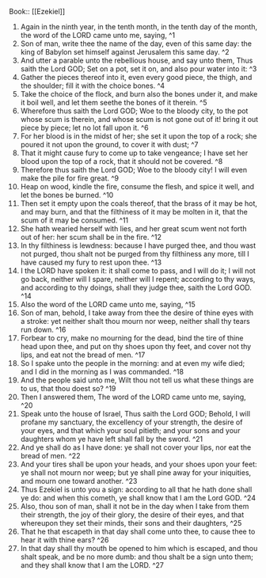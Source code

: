  Book:: [[Ezekiel]]
 1. Again in the ninth year, in the tenth month, in the tenth day of the month, the word of the LORD came unto me, saying, ^1
 2. Son of man, write thee the name of the day, even of this same day: the king of Babylon set himself against Jerusalem this same day. ^2
 3. And utter a parable unto the rebellious house, and say unto them, Thus saith the Lord GOD; Set on a pot, set it on, and also pour water into it: ^3
 4. Gather the pieces thereof into it, even every good piece, the thigh, and the shoulder; fill it with the choice bones. ^4
 5. Take the choice of the flock, and burn also the bones under it, and make it boil well, and let them seethe the bones of it therein. ^5
 6. Wherefore thus saith the Lord GOD; Woe to the bloody city, to the pot whose scum is therein, and whose scum is not gone out of it! bring it out piece by piece; let no lot fall upon it. ^6
 7. For her blood is in the midst of her; she set it upon the top of a rock; she poured it not upon the ground, to cover it with dust; ^7
 8. That it might cause fury to come up to take vengeance; I have set her blood upon the top of a rock, that it should not be covered. ^8
 9. Therefore thus saith the Lord GOD; Woe to the bloody city! I will even make the pile for fire great. ^9
 10. Heap on wood, kindle the fire, consume the flesh, and spice it well, and let the bones be burned. ^10
 11. Then set it empty upon the coals thereof, that the brass of it may be hot, and may burn, and that the filthiness of it may be molten in it, that the scum of it may be consumed. ^11
 12. She hath wearied herself with lies, and her great scum went not forth out of her: her scum shall be in the fire. ^12
 13. In thy filthiness is lewdness: because I have purged thee, and thou wast not purged, thou shalt not be purged from thy filthiness any more, till I have caused my fury to rest upon thee. ^13
 14. I the LORD have spoken it: it shall come to pass, and I will do it; I will not go back, neither will I spare, neither will I repent; according to thy ways, and according to thy doings, shall they judge thee, saith the Lord GOD. ^14
 15. Also the word of the LORD came unto me, saying, ^15
 16. Son of man, behold, I take away from thee the desire of thine eyes with a stroke: yet neither shalt thou mourn nor weep, neither shall thy tears run down. ^16
 17. Forbear to cry, make no mourning for the dead, bind the tire of thine head upon thee, and put on thy shoes upon thy feet, and cover not thy lips, and eat not the bread of men. ^17
 18. So I spake unto the people in the morning: and at even my wife died; and I did in the morning as I was commanded. ^18
 19. And the people said unto me, Wilt thou not tell us what these things are to us, that thou doest so? ^19
 20. Then I answered them, The word of the LORD came unto me, saying, ^20
 21. Speak unto the house of Israel, Thus saith the Lord GOD; Behold, I will profane my sanctuary, the excellency of your strength, the desire of your eyes, and that which your soul pitieth; and your sons and your daughters whom ye have left shall fall by the sword. ^21
 22. And ye shall do as I have done: ye shall not cover your lips, nor eat the bread of men. ^22
 23. And your tires shall be upon your heads, and your shoes upon your feet: ye shall not mourn nor weep; but ye shall pine away for your iniquities, and mourn one toward another. ^23
 24. Thus Ezekiel is unto you a sign: according to all that he hath done shall ye do: and when this cometh, ye shall know that I am the Lord GOD. ^24
 25. Also, thou son of man, shall it not be in the day when I take from them their strength, the joy of their glory, the desire of their eyes, and that whereupon they set their minds, their sons and their daughters, ^25
 26. That he that escapeth in that day shall come unto thee, to cause thee to hear it with thine ears? ^26
 27. In that day shall thy mouth be opened to him which is escaped, and thou shalt speak, and be no more dumb: and thou shalt be a sign unto them; and they shall know that I am the LORD. ^27
